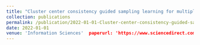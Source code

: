 ```yaml
---
title: "Cluster center consistency guided sampling learning for multiple kernel clustering"
collection: publications
permalink: /publication/2022-01-01-Cluster-center-consistency-guided-sampling-learning-for-multiple-kernel-clustering
date: 2022-01-01
venue: 'Information Sciences'  paperurl: 'https://www.sciencedirect.com/science/article/pii/S0020025522005059'
---
```

